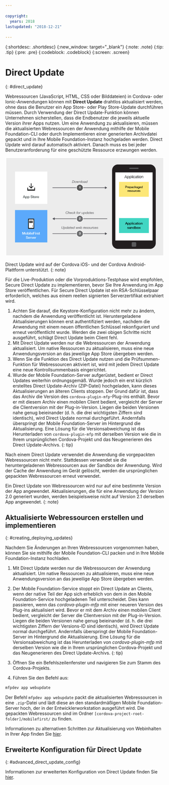 ```yaml
---

copyright:
  years: 2018
lastupdated: "2018-12-21"

---
```


{:shortdesc: .shortdesc}
{:new_window: target="_blank"}
{:note: .note}
{:tip: .tip}
{:pre: .pre}
{:codeblock: .codeblock}
{:screen: .screen}

# Direct Update
{: #direct_update}

Webressourcen (JavaScript, HTML, CSS oder Bilddateien) in Cordova- oder Ionic-Anwendungen können mit **Direct Update** drahtlos aktualisiert werden, ohne dass die Benutzer ein App Store- oder Play Store-Update durchführen müssen. Durch Verwendung der Direct Update-Funktion können Unternehmen sicherstellen, dass die Endbenutzer die jeweils aktuelle Version ihrer Apps nutzen. Um eine Anwendung zu aktualisieren, müssen die aktualisierten Webressourcen der Anwendung mithilfe der Mobile Foundation-CLI oder durch Implementieren einer generierten Archivdatei gepackt und in Ihre Mobile Foundation-Instanz hochgeladen werden. Direct Update wird darauf automatisch aktiviert. Danach muss es bei jeder Benutzeranforderung für eine geschützte Ressource erzwungen werden.

![Diagramm für die Funktionsweise von Direct Update](images/internal_function.jpg)

Direct Update wird auf der Cordova iOS- und der Cordova Android-Plattform unterstützt.
{: note}

Für die Live-Produktion oder die Vorproduktions-Testphase wird empfohlen, Secure Direct Update zu implementieren, bevor Sie Ihre Anwendung im App Store veröffentlichen. Für Secure Direct Update ist ein RSA-Schlüsselpaar erforderlich, welches aus einem reellen signierten Serverzertifikat extrahiert wird.

1. Achten Sie darauf, die Keystore-Konfiguration nicht mehr zu ändern, nachdem die Anwendung veröffentlicht ist. Heruntergeladene Aktualisierungen können erst authentifiziert werden, nachdem die Anwendung mit einem neuen öffentlichen Schlüssel rekonfiguriert und erneut veröffentlicht wurde. Werden die zwei obigen Schritte nicht ausgeführt, schlägt Direct Update beim Client fehl.
2. Mit Direct Update werden nur die Webressourcen der Anwendung aktualisiert. Um native Ressourcen zu aktualisieren, muss eine neue Anwendungsversion an das jeweilige App Store übergeben werden.
3. Wenn Sie die Funktion des Direct Update nutzen und die Prüfsummen-Funktion für Webressourcen aktiviert ist, wird mit jedem Direct Update eine neue Kontrollsummenbasis eingerichtet.
4. Wurde der Mobile Foundation-Server aufgerüstet, bedient er Direct Updates weiterhin ordnungsgemäß. Wurde jedoch ein erst kürzlich erstelltes Direct Update-Archiv (ZIP-Datei) hochgeladen, kann dieses Aktualisierungen an älteren Clients stoppen. Der Grund dafür ist, dass das Archiv die Version des `cordova-plugin-mfp`-Plug-ins enthält. Bevor er mit diesem Archiv einen mobilen Client bedient, vergleicht der Server die Clientversion mit der Plug-in-Version. Liegen die beiden Versionen nahe genug beieinander (d. h. die drei wichtigsten Ziffern sind identisch), wird Direct Update normal durchgeführt. Andernfalls überspringt der Mobile Foundation-Server im Hintergrund die Aktualisierung. Eine Lösung für die Versionsabweichung ist das Herunterladen von `cordova-plugin-mfp` mit derselben Version wie die in Ihrem ursprünglichen Cordova-Projekt und das Neugenerieren des Direct Update-Archivs.
{: tip}

Nach einem Direct Update verwendet die Anwendung die vorgepackten Webressourcen nicht mehr. Stattdessen verwendet sie die heruntergeladenen Webressourcen aus der Sandbox der Anwendung. Wird der Cache der Anwendung im Gerät gelöscht, werden die ursprünglichen gepackten Webressourcen erneut verwendet.

Ein Direct Update von Webressourcen wird nur auf eine bestimmte Version der App angewendet. Aktualisierungen, die für eine Anwendung der Version 2.0 generiert wurden, werden beispielsweise nicht auf Version 2.1 derselben App angewendet.
{: note}

## Aktualisierte Webressourcen erstellen und implementieren
{: #creating_deploying_updates}

Nachdem Sie Änderungen an Ihren Webressourcen vorgenommen haben, können Sie sie mithilfe der Mobile Foundation-CLI packen und in Ihre Mobile Foundation-Instanz hochladen. 

1.  Mit Direct Update werden nur die Webressourcen der Anwendung aktualisiert. Um native Ressourcen zu aktualisieren, muss eine neue Anwendungsversion an das jeweilige App Store übergeben werden.
2. Der Mobile Foundation-Service stoppt ein Direct Update an Clients, wenn der native Teil der App sich erheblich von dem in den Mobile Foundation-Service hochgeladenen Teil unterscheidet. Dies kann passieren, wenn das *cordova-plugin-mfp* mit einer neueren Version des Plug-ins aktualisiert wird. Bevor er mit dem Archiv einen mobilen Client bedient, vergleicht der Server die Clientversion mit der Plug-in-Version. Liegen die beiden Versionen nahe genug beieinander (d. h. die drei wichtigsten Ziffern der Versions-ID sind identisch), wird Direct Update normal durchgeführt. Andernfalls überspringt der Mobile Foundation-Server im Hintergrund die Aktualisierung. Eine Lösung für die Versionsabweichung ist das Herunterladen von *cordova-plugin-mfp* mit derselben Version wie die in Ihrem ursprünglichen Cordova-Projekt und das Neugenerieren des Direct Update-Archivs.
{: tip}

1. Öffnen Sie ein Befehlszeilenfenster und navigieren Sie zum Stamm des Cordova-Projekts.
2. Führen Sie den Befehl aus:
  ```bash
  mfpdev app webupdate
  ```
Der Befehl `mfpdev app webupdate` packt die aktualisierten Webressourcen in eine `.zip`-Datei und lädt diese an den standardmäßigen Mobile Foundation-Server hoch, der in der Entwicklerworkstation ausgeführt wird. Die gepackten Webressourcen sind im Ordner `[cordova-project-root-folder]/mobilefirst/` zu finden.

Informationen zu alternativen Schritten zur Aktualisierung von Webinhalten in Ihrer App finden Sie [hier](update_web_content_in_app_alternate_steps.html). 

## Erweiterte Konfiguration für Direct Update
{: #advanced_direct_update_config}

Informationen zur erweiterten Konfiguration von Direct Update finden Sie [hier](update_web_content_in_app_advanced.html).
